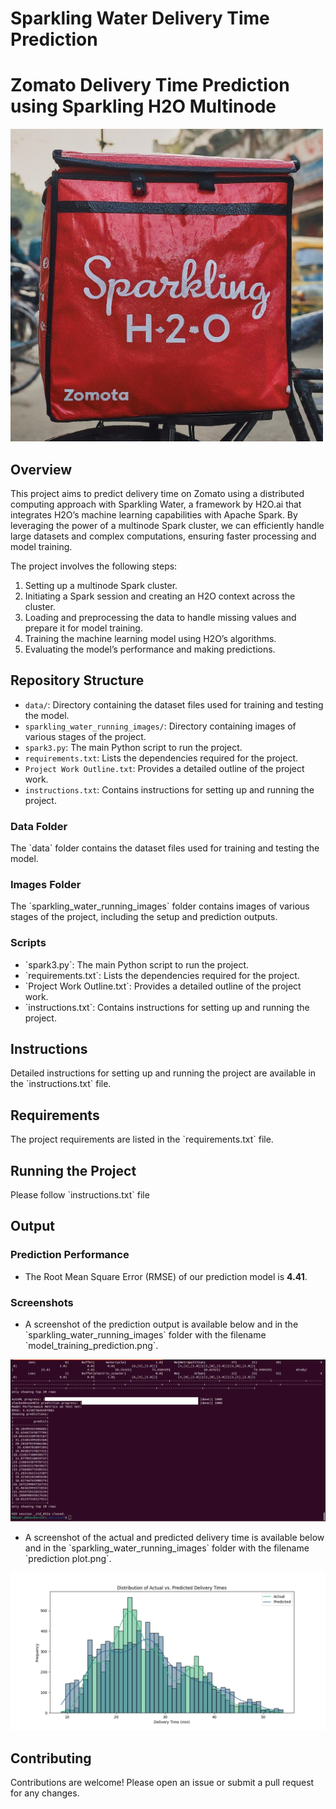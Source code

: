 # Sparkling Water Delivery Time Prediction
# Zomato Delivery Time Prediction using Sparkling H2O Multinode
<img src="sparkling_water_running_images/banner.jpeg" alt="Banner" width="500"/>

## Overview

This project aims to predict delivery time on Zomato using a distributed computing approach with Sparkling Water, a framework by H2O.ai that integrates H2O’s machine learning capabilities with Apache Spark. By leveraging the power of a multinode Spark cluster, we can efficiently handle large datasets and complex computations, ensuring faster processing and model training.

The project involves the following steps:
1. Setting up a multinode Spark cluster.
2. Initiating a Spark session and creating an H2O context across the cluster.
3. Loading and preprocessing the data to handle missing values and prepare it for model training.
4. Training the machine learning model using H2O’s algorithms.
5. Evaluating the model’s performance and making predictions.

## Repository Structure

- `data/`: Directory containing the dataset files used for training and testing the model.
- `sparkling_water_running_images/`: Directory containing images of various stages of the project.
- `spark3.py`: The main Python script to run the project.
- `requirements.txt`: Lists the dependencies required for the project.
- `Project Work Outline.txt`: Provides a detailed outline of the project work.
- `instructions.txt`: Contains instructions for setting up and running the project.


### Data Folder

The \`data\` folder contains the dataset files used for training and testing the model.

### Images Folder

The \`sparkling_water_running_images\` folder contains images of various stages of the project, including the setup and prediction outputs.

### Scripts

- \`spark3.py\`: The main Python script to run the project.
- \`requirements.txt\`: Lists the dependencies required for the project.
- \`Project Work Outline.txt\`: Provides a detailed outline of the project work.
- \`instructions.txt\`: Contains instructions for setting up and running the project.

## Instructions

Detailed instructions for setting up and running the project are available in the \`instructions.txt\` file.

## Requirements

The project requirements are listed in the \`requirements.txt\` file. 

## Running the Project

Please follow \`instructions.txt\` file

## Output

### Prediction Performance

- The Root Mean Square Error (RMSE) of our prediction model is **4.41**.

### Screenshots

- A screenshot of the prediction output is available below and in the \`sparkling_water_running_images\` folder with the filename \`model_training_prediction.png\`.

![Model Training Prediction](sparkling_water_running_images/model_training_prediction.png)

- A screenshot of the actual and predicted delivery time is available below and in the \`sparkling_water_running_images\` folder with the filename \`prediction plot.png\`.

![Model Training Prediction](sparkling_water_running_images/prediction_plot.png)

## Contributing

Contributions are welcome! Please open an issue or submit a pull request for any changes.
